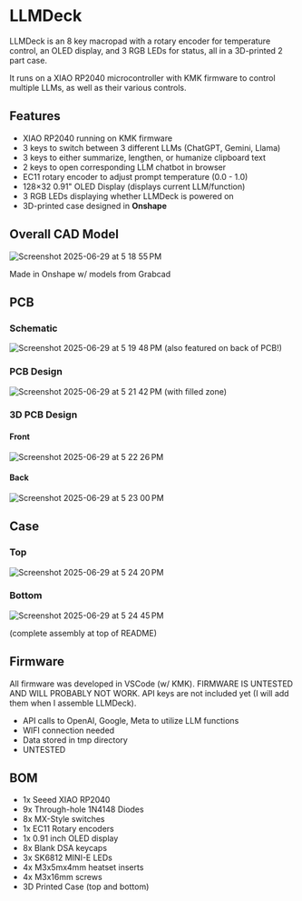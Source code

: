 # LLMDeck
LLMDeck is an 8 key macropad with a rotary encoder for temperature control, an OLED display, and 3 RGB LEDs for status, all in a 3D-printed 2 part case. 

It runs on a XIAO RP2040 microcontroller with KMK firmware to control multiple LLMs, as well as their various controls.

## Features
- XIAO RP2040 running on KMK firmware
- 3 keys to switch between 3 different LLMs (ChatGPT, Gemini, Llama)
- 3 keys to either summarize, lengthen, or humanize clipboard text
- 2 keys to open corresponding LLM chatbot in browser
- EC11 rotary encoder to adjust prompt temperature (0.0 - 1.0)
- 128×32 0.91" OLED Display (displays current LLM/function)
- 3 RGB LEDs displaying whether LLMDeck is powered on
- 3D-printed case designed in **Onshape**

## Overall CAD Model
![Screenshot 2025-06-29 at 5 18 55 PM](https://github.com/user-attachments/assets/e8ee0596-2062-456e-914a-1f5740d5cf95)

Made in Onshape w/ models from Grabcad

## PCB
### Schematic
![Screenshot 2025-06-29 at 5 19 48 PM](https://github.com/user-attachments/assets/07cf94ea-0e41-4b8e-b212-608a2c0e9c7d)
(also featured on back of PCB!)

### PCB Design
![Screenshot 2025-06-29 at 5 21 42 PM](https://github.com/user-attachments/assets/db763846-0fb9-4eb1-a672-e33387d16b1c)
(with filled zone)

### 3D PCB Design
#### Front
![Screenshot 2025-06-29 at 5 22 26 PM](https://github.com/user-attachments/assets/1db2e845-865c-4136-869a-176fd0a7cc49)

#### Back
![Screenshot 2025-06-29 at 5 23 00 PM](https://github.com/user-attachments/assets/8e027afb-63b5-4db4-8728-4b7bc0efe3b1)

## Case
### Top
![Screenshot 2025-06-29 at 5 24 20 PM](https://github.com/user-attachments/assets/ff70c852-4a81-4049-af35-ec529d515d48)

### Bottom
![Screenshot 2025-06-29 at 5 24 45 PM](https://github.com/user-attachments/assets/d9367836-e7fe-4ace-abea-e86517562813)

(complete assembly at top of README)

## Firmware
All firmware was developed in VSCode (w/ KMK). FIRMWARE IS UNTESTED AND WILL PROBABLY NOT WORK. API keys are not included yet (I will add them when I assemble LLMDeck).
- API calls to OpenAI, Google, Meta to utilize LLM functions
- WIFI connection needed
- Data stored in tmp directory
- UNTESTED

## BOM
- 1x Seeed XIAO RP2040
- 9x Through-hole 1N4148 Diodes
- 8x MX-Style switches
- 1x EC11 Rotary encoders
- 1x 0.91 inch OLED display
- 8x Blank DSA keycaps
- 3x SK6812 MINI-E LEDs
- 4x M3x5mx4mm heatset inserts
- 4x M3x16mm screws
- 3D Printed Case (top and bottom)
